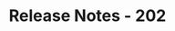 ﻿---
title: Release Notes - 202
second_title: Aspose.Cells Cloud Documen
type: docs
url: /ar/release-notes-2020/
description: Aspose.Cells Cloud supports Excel to create, convert, merge, split, protected, inner object operation, and so on
weight: 10
---
